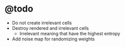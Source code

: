 # @todo
- Do not create irrelevant cells
- Destroy rendered and irrelevant cells
  - Irrelevant meaning that have the highest entropy
- Add noise map for randomizing weights